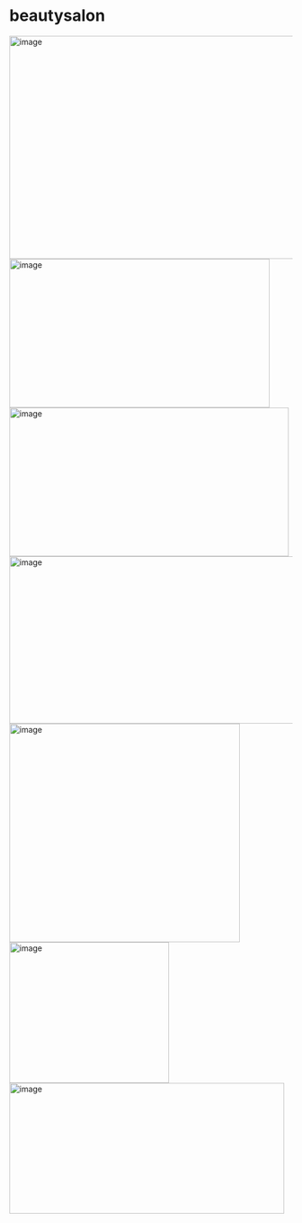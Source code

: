 ﻿# beautysalon

<img width="556" height="396" alt="image" src="https://github.com/user-attachments/assets/d72ae510-78c8-4411-839d-65eac546fca5" />

<img width="463" height="264" alt="image" src="https://github.com/user-attachments/assets/6a00a80e-33aa-46fa-9b52-359a5d898166" />

<img width="497" height="264" alt="image" src="https://github.com/user-attachments/assets/34f78e76-a590-4121-afdb-c061583c1b25" />

<img width="515" height="297" alt="image" src="https://github.com/user-attachments/assets/328bd8d7-db2a-4bfd-8862-47d4099590f3" />

<img width="410" height="388" alt="image" src="https://github.com/user-attachments/assets/71775029-e72b-459a-85d2-8385f3c0e4f6" />

<img width="284" height="250" alt="image" src="https://github.com/user-attachments/assets/b45a410d-ec9f-4f7e-98e3-219f1ba23d95" />

<img width="489" height="232" alt="image" src="https://github.com/user-attachments/assets/3cfb1b68-ae73-403a-a0c5-0491478ee72d" />
